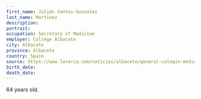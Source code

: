 ```yaml
---
first_name: Julián Santos-Gonzalez
last_name: Martinez
description: 
portrait: 
occupation: Secretary of Medicine
employer: College Albacete
city: Albacete
province: Albacete
country: Spain
source: https://www.lacerca.com/noticias/albacete/general-colegio-medicos-albacete-santos-julian-gonzalez-coronavirus-503373-1.html
birth_date: 
death_date: 
---
```


64 years old.